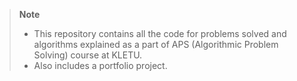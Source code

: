 > **Note**
> - This repository contains all the code for problems solved and algorithms explained as a part of APS (Algorithmic Problem Solving) course at KLETU.
> - Also includes a portfolio project.